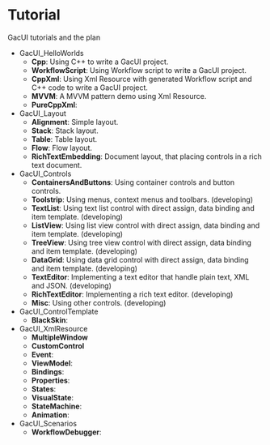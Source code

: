 # Tutorial

GacUI tutorials and the plan

* GacUI_HelloWorlds
    * **Cpp**: Using C++ to write a GacUI project.
    * **WorkflowScript**: Using Workflow script to write a GacUI project.
    * **CppXml**: Using Xml Resource with generated Workflow script and C++ code to write a GacUI project.
    * **MVVM**: A MVVM pattern demo using Xml Resource.
    * **PureCppXml**:
* GacUI_Layout
    * **Alignment**: Simple layout.
    * **Stack**: Stack layout.
    * **Table**: Table layout.
    * **Flow**: Flow layout.
    * **RichTextEmbedding**: Document layout, that placing controls in a rich text document.
* GacUI_Controls
    * **ContainersAndButtons**: Using container controls and button controls.
    * **Toolstrip**: Using menus, context menus and toolbars. (developing)
    * **TextList**: Using text list control with direct assign, data binding and item template. (developing)
    * **ListView**: Using list view control with direct assign, data binding and item template. (developing)
    * **TreeView**: Using tree view control with direct assign, data binding and item template. (developing)
    * **DataGrid**: Using data grid control with direct assign, data binding and item template. (developing)
    * **TextEditor**: Implementing a text editor that handle plain text, XML and JSON. (developing)
    * **RichTextEditor**: Implementing a rich text editor. (developing)
    * **Misc**: Using other controls. (developing)
* GacUI_ControlTemplate
    * **BlackSkin**:
* GacUI_XmlResource
    * **MultipleWindow**
    * **CustomControl**
    * **Event**:
    * **ViewModel**:
    * **Bindings**:
    * **Properties**:
    * **States**:
    * **VisualState**:
    * **StateMachine**:
    * **Animation**:
* GacUI_Scenarios
    * **WorkflowDebugger**: